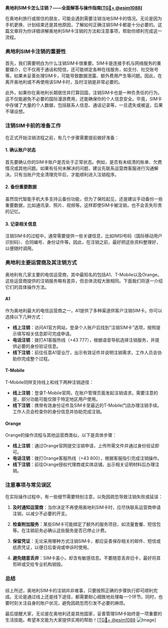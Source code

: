 **奥地利SIM卡怎么注销？——全面解答与操作指南[[TG💪+ @esim1088](https://t.me/s/esim1088)]**

在奥地利旅行或居住的朋友，可能会遇到需要注销当地SIM卡的情况。无论是因为手机更换、计划结束还是其他原因，了解如何正确注销SIM卡都是十分必要的。这篇文章将为你详细讲解奥地利SIM卡注销的方法和注意事项，帮助你顺利完成这一流程。

### 奥地利SIM卡注销的重要性

首先，我们需要明白为什么注销SIM卡很重要。SIM卡是连接手机与网络服务的重要媒介，它不仅用于通话和短信，还可能绑定各种在线服务，如支付、社交账号等。如果未妥善处理SIM卡，可能导致数据泄露、额外费用产生等问题。因此，在离开奥地利或不再使用该SIM卡时，及时注销是非常必要的。

此外，如果你在奥地利长期居住并打算回国，注销SIM卡也是一种负责任的行为。这不仅能避免不必要的国际漫游费用，还能确保你的个人信息安全。毕竟，SIM卡中存储了大量的个人数据，包括联系人信息、通话记录等，一旦遗失或被盗，后果不堪设想。

### 注销SIM卡前的准备工作

在正式开始注销流程之前，有几个步骤需要提前做好准备：

#### 1. 确认账户状态
首先要确认你的SIM卡账户是否处于正常状态。例如，是否有未结清的账单、欠费情况或其他问题。如果有任何未解决的问题，建议先联系运营商客服进行沟通解决。只有当账户完全清理完毕后，才能顺利进入注销程序。

#### 2. 备份重要数据
虽然现代智能手机大多支持云备份功能，但为了保险起见，还是建议手动备份一些重要数据，比如通讯录、照片、视频等。这样即使SIM卡被注销，也不会丢失珍贵的记忆。

#### 3. 记录相关信息
注销SIM卡的过程中，通常需要提供一些关键信息，比如IMSI号码（国际移动用户识别码）、合同编号、身份证件等。因此，在注销之前，最好把这些资料整理好，以便随时调用。

### 奥地利主要运营商及其注销方式

奥地利有几家主要的电信运营商，其中最知名的包括A1、T-Mobile以及Orange。这些运营商提供的注销服务略有差异，但总体流程大致相同。下面我们将逐一介绍它们的具体操作方法。

#### A1
作为奥地利最大的电信运营商之一，A1提供了多种渠道供客户注销SIM卡。你可以选择以下几种方式：

- **线上注销**：访问A1官方网站，登录个人账户后找到“注销SIM卡”选项，按照提示填写相关信息即可完成申请。
- **电话注销**：拨打A1客服热线（+43 777），根据语音导航选择注销服务，并提供必要的身份验证信息。
- **线下注销**：前往任意A1营业厅，出示有效证件并说明注销需求，工作人员会协助你完成整个过程。

#### T-Mobile
T-Mobile同样支持线上和线下两种注销途径：

- **线上注销**：登录T-Mobile官网，在账户管理页面发起注销请求。需要注意的是，部分功能可能仅限于特定地区用户使用。
- **线下注销**：携带有效身份证件及SIM卡至最近的T-Mobile门店办理注销手续。工作人员会检查你的身份信息并协助完成注销。

#### Orange
Orange的操作流程与其他运营商类似，以下是具体步骤：

- **线上注销**：通过Orange官网提交注销申请，上传所需文件并通过身份验证即可。
- **电话注销**：拨打Orange客服热线（+43 800），根据客服指引完成注销操作。
- **线下注销**：前往Orange授权代理商或实体店铺，出示相关证明材料后办理注销。

### 注意事项与常见误区

在实际操作过程中，有一些细节需要特别注意，以免因疏忽导致注销失败或延误：

1. **及时通知运营商**：当你决定不再使用奥地利SIM卡时，应尽快联系运营商申请注销，以减少不必要的开支。
   
2. **检查附加服务**：某些SIM卡可能绑定了额外的服务项目，如流量套餐、短信包等。在注销前务必确认这些服务是否已停止计费。

3. **保留凭证**：无论采用哪种方式注销SIM卡，都应妥善保存相关的邮件、短信或纸质凭证，以便日后查询或申诉时使用。

4. **避免随意丢弃**：SIM卡虽小，却含有敏感信息。不要随意丢弃旧卡，最好将其剪碎或交给专业机构销毁。

### 总结

综上所述，奥地利SIM卡的注销并非难事，只要按照正确的步骤执行即可顺利完成。无论是通过线上还是线下途径，都需要耐心细致地处理每一个环节。同时，也要时刻关注自身的账户状况，避免因疏忽而引发不必要的麻烦。

最后提醒大家，无论是在奥地利还是其他国家，妥善管理SIM卡始终是一项重要的生活技能。希望本文能为大家提供实用的帮助！[[TG💪+ @esim1088](https://t.me/s/esim1088) ![Image](https://i.postimg.cc/4NQfJmqS/Snipaste-2025-05-13-00-14-12.png)]